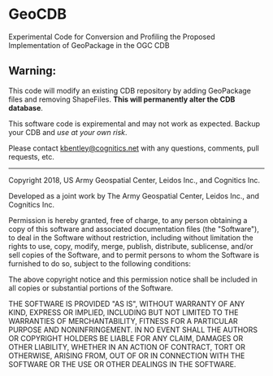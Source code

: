 # GeoCDB
Experimental Code for Conversion and Profiling the Proposed Implementation of GeoPackage in the OGC CDB


## Warning:

This code will modify an existing CDB repository by adding GeoPackage files and
removing ShapeFiles. **This will permanently alter the CDB database**.

This software code is expiremental and may not work as expected. Backup your CDB and 
_use at your own risk_.

Please contact kbentley@cognitics.net with any questions, comments, pull requests,
etc.

---
Copyright 2018, US Army Geospatial Center, Leidos Inc., and Cognitics Inc.

Developed as a joint work by The Army Geospatial Center, Leidos Inc., 
and Cognitics Inc. 

Permission is hereby granted, free of charge, to any person obtaining a copy of 
this software and associated documentation files (the "Software"), to deal in 
the Software without restriction, including without limitation the rights to use,
copy, modify, merge, publish, distribute, sublicense, and/or sell copies of the 
Software, and to permit persons to whom the Software is furnished to do so, subject 
to the following conditions:

The above copyright notice and this permission notice shall be included in all 
copies or substantial portions of the Software.

THE SOFTWARE IS PROVIDED "AS IS", WITHOUT WARRANTY OF ANY KIND, EXPRESS OR IMPLIED,
INCLUDING BUT NOT LIMITED TO THE WARRANTIES OF MERCHANTABILITY, FITNESS FOR A 
PARTICULAR PURPOSE AND NONINFRINGEMENT. IN NO EVENT SHALL THE AUTHORS OR COPYRIGHT 
HOLDERS BE LIABLE FOR ANY CLAIM, DAMAGES OR OTHER LIABILITY, WHETHER IN AN ACTION 
OF CONTRACT, TORT OR OTHERWISE, ARISING FROM, OUT OF OR IN CONNECTION WITH THE 
SOFTWARE OR THE USE OR OTHER DEALINGS IN THE SOFTWARE.



